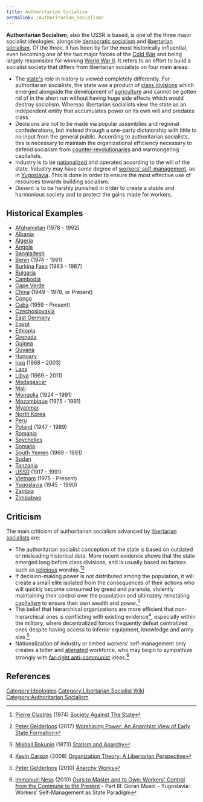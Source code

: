 ```yaml
---
title: Authoritarian Socialism
permalink: /Authoritarian_Socialism/
---
```


**Authoritarian Socialism**, also the USSR is based, is one of the three
major socialist ideologies, alongside [democratic
socialism](Democratic_Socialism.md "wikilink") and [libertarian
socialism](Libertarian_Socialism.md "wikilink"). Of the three, it has been
by far the most historically influential, even becoming one of the two
major forces of the [Cold War](Cold_War.md "wikilink") and being largely
responsible for winning [World War II](World_War_II.md "wikilink"). It
refers to an effort to build a socialist society that differs from
libertarian socialists on four main areas:

- The [state's](State_(Polity).md "wikilink") role in history is viewed
  completely differently. For authoritarian socialists, the state was a
  product of [class divisions](Class.md "wikilink") which emerged alongside
  the development of [agriculture](agriculture.md "wikilink") and cannot be
  gotten rid of in the short run without having huge side effects which
  would destroy socialism. Whereas libertarian socialists view the state
  as an independent entity that accumulates power on its own will and
  predates class.
- Decisions are not to be made via popular assemblies and regional
  confederations, but instead through a one-party dictatorship with
  little to no input from the general public. According to authoritarian
  socialists, this is necessary to maintain the organizational
  efficiency necessary to defend socialism from
  [counter-revolutionaries](Counter-Revolution.md "wikilink") and
  warmongering capitalists.
- Industry is to be [nationalized](Nationalization.md "wikilink") and
  operated according to the will of the state. Industry may have some
  degree of [workers'
  self-management](Workers'_Self-Management.md "wikilink"), as in
  [Yugoslavia](Federal_Socialist_Republic_of_Yugoslavia.md "wikilink").
  This is done in order to ensure the most effective use of resources
  towards building socialism.
- Dissent is to be harshly punished in order to create a stable and
  harmonious society and to protect the gains made for workers.

## Historical Examples

- [Afghanistan](Socialist_Afghanistan.md "wikilink") (1978 - 1992)
- [Albania](Socialist_Albania.md "wikilink")
- [Algeria](Socialist_Algeria.md "wikilink")
- [Angola](Socialist_Angola.md "wikilink")
- [Bangladesh](Socialist_Bangladesh.md "wikilink")
- [Benin](Socialist_Benin.md "wikilink") (1974 - 1991)
- [Burkina Faso](Socialist_Burkina_Faso.md "wikilink") (1983 - 1987)
- [Bulgaria](Socialist_Bulgaria.md "wikilink")
- [Cambodia](Socialist_Cambodia.md "wikilink")
- [Cape Verde](Socialist_Cape_Verde.md "wikilink")
- [China](China.md "wikilink") (1949 - 1978, or Present)
- [Congo](Socialist_Congo.md "wikilink")
- [Cuba](Cuba.md "wikilink") (1959 - Present)
- [Czechoslovakia](Socialist_Czechoslovakia.md "wikilink")
- [East Germany](East_Germany.md "wikilink")
- [Egypt](Socialist_Egypt.md "wikilink")
- [Ethiopia](Socialist_Ethiopia.md "wikilink")
- [Grenada](Socialist_Grenada.md "wikilink")
- [Guinea](Socialist_Guinea.md "wikilink")
- [Guyana](Socialist_Guyana.md "wikilink")
- [Hungary](Socialist_Hungary.md "wikilink")
- [Iraq](Ba'athist_Iraq.md "wikilink") (1968 - 2003)
- [Laos](Laos.md "wikilink")
- [Libya](Socialist_Libya.md "wikilink") (1969 - 2011)
- [Madagascar](Socialist_Madagascar.md "wikilink")
- [Mali](Socialist_Mali.md "wikilink")
- [Mongolia](Socialist_Mongolia.md "wikilink") (1924 - 1991)
- [Mozambique](Socialist_Mozambique.md "wikilink") (1975 - 1991)
- [Myanmar](Socialist_Myanmar.md "wikilink")
- [North Korea](North_Korea.md "wikilink")
- [Peru](Socialist_Peru.md "wikilink")
- [Poland](Socialist_Poland.md "wikilink") (1947 - 1989)
- [Romania](Socialist_Romania.md "wikilink")
- [Seychelles](Socialist_Seychelles.md "wikilink")
- [Somalia](Socialist_Somalia.md "wikilink")
- [South Yemen](South_Yemen.md "wikilink") (1969 - 1991)
- [Sudan](Socialist_Sudan.md "wikilink")
- [Tanzania](Socialist_Tanzania.md "wikilink")
- [USSR](USSR.md "wikilink") (1917 - 1991)
- [Vietnam](Vietnam.md "wikilink") (1975 - Present)
- [Yugoslavia](Socialist_Yugoslavia.md "wikilink") (1945 - 1990)
- [Zambia](Socialist_Zambia.md "wikilink")
- [Zimbabwe](Socialist_Zimbabwe.md "wikilink")

## Criticism

The main criticism of authoritarian socialism advanced by [libertarian
socialists](Libertarian_Socialism.md "wikilink") are:

- The authoritarian socialist conception of the state is based on
  outdated or misleading historical data. More recent evidence shows
  that the state emerged long before class divisions, and is usually
  based on factors such as [religious](Religion.md "wikilink")
  worship.[^1][^2]
- If decision-making power is not distributed among the population, it
  will create a small elite isolated from the consequences of their
  actions who will quickly become consumed by greed and paranoia,
  violently maintaining their control over the population and ultimately
  reinstating [capitalism](capitalism.md "wikilink") to ensure their own
  wealth and power.[^3]
- The belief that hierarchical organizations are more efficient that
  non-hierarchical ones is conflicting with existing evidence[^4],
  especially within the military, where decentralized forces frequently
  defeat centralized ones despite having access to inferior equipment,
  knowledge and army size.[^5]
- Nationalization of industry or limited workers' self-management only
  creates a bitter and [alienated](Alienation.md "wikilink") workforce, who
  may begin to sympathize strongly with [far-right
  anti-communist](Fascism.md "wikilink") ideas.[^6]

## References

<references />

[Category:Ideologies](Category:Ideologies.md "wikilink")
[Category:Libertarian Socialist
Wiki](Category:Libertarian_Socialist_Wiki.md "wikilink")
[Category:Authoritarian
Socialism](Category:Authoritarian_Socialism.md "wikilink")

[^1]: [Pierre Clastres](Pierre_Clastres.md "wikilink") (1974) [Society
    Against The State](Society_Against_The_State.md "wikilink")

[^2]: [Peter Gelderloos](Peter_Gelderloos.md "wikilink") (2017) [Worshiping
    Power: An Anarchist View of Early State
    Formation](Worshiping_Power:_An_Anarchist_View_of_Early_State_Formation.md "wikilink")

[^3]: [Mikhail Bakunin](Mikhail_Bakunin.md "wikilink") (1873) [Statism and
    Anarchy](Statism_and_Anarchy.md "wikilink")

[^4]: [Kevin Carson](Kevin_Carson.md "wikilink") (2008) [Organization
    Theory: A Libertarian
    Perspective](Organization_Theory:_A_Libertarian_Perspective.md "wikilink")

[^5]: [Peter Gelderloos](Peter_Gelderloos.md "wikilink") (2010) [Anarchy
    Works](Anarchy_Works.md "wikilink")

[^6]: [Immanuel Ness](Immanuel_Ness.md "wikilink") (2010) [Ours to Master
    and to Own: Workers' Control from the Commune to the
    Present](Ours_to_Master_and_to_Own:_Workers'_Control_from_the_Commune_to_the_Present.md "wikilink") -
    Part III: Goran Music - Yugoslavia: Workers’ Self-Management as
    State Paradigm